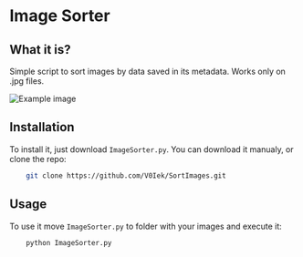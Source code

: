 # Image Sorter

## What it is?

Simple script to sort images by data saved in its metadata. Works only on .jpg files.

![Example image](https://github.com/V0Iek/SortImages/blob/master/example.png?raw=true "Example")

## Installation

To install it, just download `ImageSorter.py`.
You can download it manualy, or clone the repo:

``` bash
    git clone https://github.com/V0Iek/SortImages.git
```

## Usage

To use it move `ImageSorter.py` to folder with your images and execute it:

``` bash
    python ImageSorter.py
```
